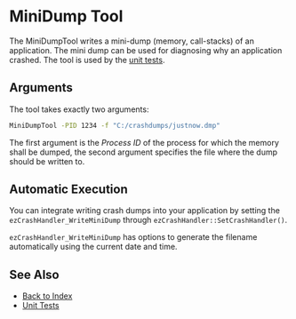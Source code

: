 # MiniDump Tool

The MiniDumpTool writes a mini-dump (memory, call-stacks) of an application. The mini dump can be used for diagnosing why an application crashed. The tool is used by the [unit tests](unit-tests.md).

## Arguments

The tool takes exactly two arguments:

```cmd
MiniDumpTool -PID 1234 -f "C:/crashdumps/justnow.dmp"
```

The first argument is the *Process ID* of the process for which the memory shall be dumped, the second argument specifies the file where the dump should be written to.

## Automatic Execution

You can integrate writing crash dumps into your application by setting the `ezCrashHandler_WriteMiniDump` through `ezCrashHandler::SetCrashHandler()`.

`ezCrashHandler_WriteMiniDump` has options to generate the filename automatically using the current date and time.

## See Also

* [Back to Index](../index.md)
* [Unit Tests](unit-tests.md)
